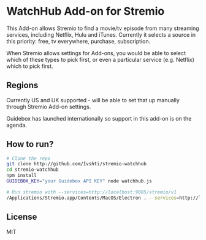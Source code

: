 # WatchHub Add-on for Stremio
This Add-on allows Stremio to find a movie/tv episode from many streaming services, including Netflix, Hulu and iTunes.
Currently it selects a source in this priority: free, tv everywhere, purchase, subscription.

When Stremio allows settings for Add-ons, you would be able to select which of these types to pick first, or even a particular service (e.g. Netflix) which to pick first.

## Regions
Currently US and UK supported - will be able to set that up manually through Stremio Add-on settings.

Guidebox has launched internationally so support in this add-on is on the agenda.


## How to run?

```bash
# Clone the repo
git clone http://github.com/Ivshti/stremio-watchhub
cd stremio-watchhub
npm install
GUIDEBOX_KEY="your Guidebox API KEY" node watchhub.js

# Run stremio with --services=http://localhost:9005/stremio/v1
/Applications/Stremio.app/Contents/MacOS/Electron . --services=http://localhost:9005/stremio/v1
```


## License
MIT
